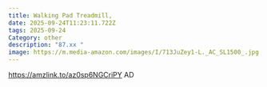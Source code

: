 ```yaml
---
title: Walking Pad Treadmill,
date: 2025-09-24T11:23:11.722Z
tags: 2025-09-24
Category: other
description: "87.xx "
image: https://m.media-amazon.com/images/I/713JuZey1-L._AC_SL1500_.jpg
---
```

https://amzlink.to/az0sp6NGCriPY
AD